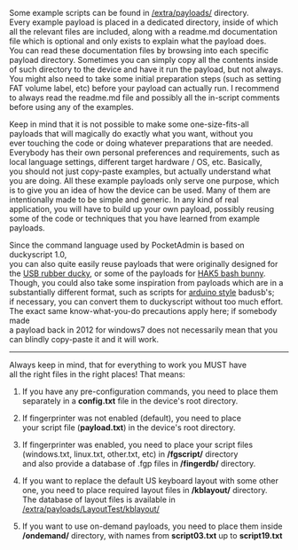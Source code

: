 Some example scripts can be found in [/extra/payloads/](https://github.com/krakrukra/PocketAdmin/tree/master/extra/payloads) directory.  
Every example payload is placed in a dedicated directory, inside of which  
all the relevant files are included, along with a readme.md documentation  
file which is optional and only exists to explain what the payload does.  
You can read these documentation files by browsing into each specific  
payload directory. Sometimes you can simply copy all the contents inside  
of such directory to the device and have it run the payload, but not always.  
You might also need to take some initial preparation steps (such as setting  
FAT volume label, etc) before your payload can actually run. I recommend  
to always read the readme.md file and possibly all the in-script comments  
before using any of the examples.  
  
Keep in mind that it is not possible to make some one-size-fits-all  
payloads that will magically do exactly what you want, without you  
ever touching the code or doing whatever preparations that are needed.  
Everybody has their own personal preferences and requirements, such as  
local language settings, different target hardware / OS, etc. Basically,  
you should not just copy-paste examples, but actually understand what  
you are doing. All these example payloads only serve one purpose, which  
is to give you an idea of how the device can be used. Many of them are  
intentionally made to be simple and generic. In any kind of real  
application, you will have to build up your own payload, possibly reusing  
some of the code or techniques that you have learned from example payloads.  
  
Since the command language used by PocketAdmin is based on duckyscript 1.0,  
you can also quite easily reuse payloads that were originally designed for  
the [USB rubber ducky](https://github.com/hak5/usbrubberducky-payloads), or some of the payloads for [HAK5 bash bunny](https://github.com/hak5/bashbunny-payloads).  
Though, you could also take some inspiration from payloads which are in a  
substantially different format, such as scripts for [arduino style](https://github.com/samratashok/Kautilya) badusb's;  
if necessary, you can convert them to duckyscript without too much effort.  
The exact same know-what-you-do precautions apply here; if somebody made  
a payload back in 2012 for windows7 does not necessarily mean that you  
can blindly copy-paste it and it will work.  
  
---
  
Always keep in mind, that for everything to work you MUST have  
all the right files in the right places! That means:  
  
1. If you have any pre-configuration commands, you need to place them  
separately in a **config.txt** file in the device's root directory.  
  
2. If fingerprinter was not enabled (default), you need to place  
your script file (**payload.txt**) in the device's root directory.  
  
3. If fingerprinter was enabled, you need to place your script files  
(windows.txt, linux.txt, other.txt, etc) in **/fgscript/** directory  
and also provide a database of .fgp files in **/fingerdb/** directory.  
  
4. If you want to replace the default US keyboard layout with some other  
one, you need to place required layout files in **/kblayout/** directory.  
The database of layout files is available in [/extra/payloads/LayoutTest/kblayout/](https://github.com/krakrukra/PocketAdmin/tree/master/extra/payloads/LayoutTest/kblayout)  
  
5. If you want to use on-demand payloads, you need to place them inside  
**/ondemand/** directory, with names from **script03.txt** up to **script19.txt**  
  
